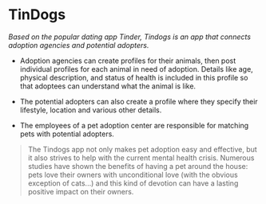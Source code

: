 # TinDogs

*Based on the popular dating app Tinder, Tindogs is an app that connects adoption agencies and potential adopters.*

- Adoption agencies can create profiles for their animals, then post individual profiles for each animal in need of adoption. Details like age, physical description, and status of health is included in this profile so that adoptees can understand what the animal is like.

- The potential adopters can also create a profile where they specify their lifestyle, location and various other details. 

- The employees of a pet adoption center are responsible for matching pets with potential adopters. 

> The Tindogs app not only makes pet adoption easy and effective, but it also strives to help with the current mental health crisis. Numerous studies have shown the benefits of having a pet around the house: pets love their owners with unconditional love (with the obvious exception of cats...) and this kind of devotion can have a lasting positive impact on their owners.
